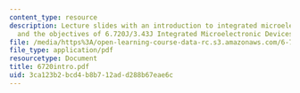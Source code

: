```yaml
---
content_type: resource
description: Lecture slides with an introduction to integrated microelectronic devices
  and the objectives of 6.720J/3.43J Integrated Microelectronic Devices.
file: /media/https%3A/open-learning-course-data-rc.s3.amazonaws.com/6-720j-integrated-microelectronic-devices-spring-2007/3ca123b2bcd4b8b712add288b67eae6c_6720intro.pdf
file_type: application/pdf
resourcetype: Document
title: 6720intro.pdf
uid: 3ca123b2-bcd4-b8b7-12ad-d288b67eae6c
---
```

